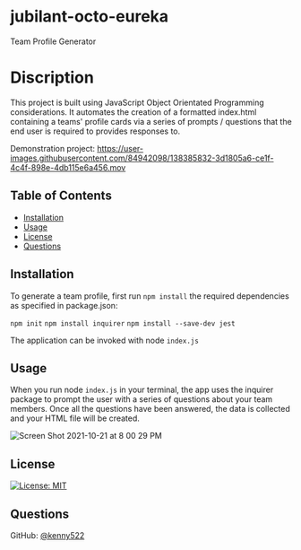 

# jubilant-octo-eureka

Team Profile Generator

# Discription
This project is built using JavaScript Object Orientated Programming considerations.
It automates the creation of a formatted index.html containing a teams' profile cards via a series of prompts / questions that the end user is required to provides responses to.

Demonstration project: https://user-images.githubusercontent.com/84942098/138385832-3d1805a6-ce1f-4c4f-898e-4db115e6a456.mov

## Table of Contents       
   * [Installation](#installation)
   * [Usage](#usage)
   * [License](#license)
   * [Questions](#questions)
  
  ## Installation
  To generate a team profile, first run ```npm install``` the required dependencies as specified in package.json:
  
`npm init`
`npm install inquirer`
`npm install --save-dev jest`

The application can be invoked with node `index.js`

## Usage 
When you run node `index.js` in your terminal, the app uses the inquirer package to prompt the user with a series of questions about your team members.
Once all the questions have been answered, the data is collected and your HTML file will be created.

![Screen Shot 2021-10-21 at 8 00 29 PM](https://user-images.githubusercontent.com/84942098/138386570-2f199a6e-375e-40a0-b341-397ed56a7055.jpeg)

## License
[![License: MIT](https://img.shields.io/badge/License-MIT-green.svg)](https://opensource.org/licenses/MIT)

## Questions
GitHub: [@kenny522](https://github.com/kenny522)
